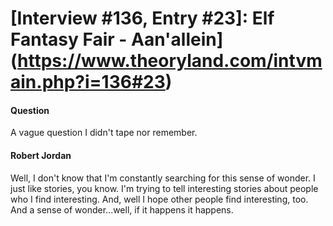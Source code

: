 # [Interview #136, Entry #23]: Elf Fantasy Fair - Aan'allein](https://www.theoryland.com/intvmain.php?i=136#23)

#### Question

A vague question I didn't tape nor remember.

#### Robert Jordan

Well, I don't know that I'm constantly searching for this sense of wonder. I just like stories, you know. I'm trying to tell interesting stories about people who I find interesting. And, well I hope other people find interesting, too. And a sense of wonder...well, if it happens it happens.

